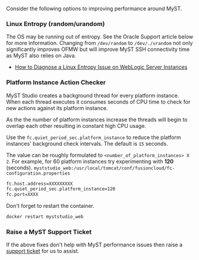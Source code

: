 Consider the following options to improving performance around MyST.

### Linux Entropy (random/urandom)
The OS may be running out of entropy. See the Oracle Support article below for more information. Changing from `/dev/random` to `/dev/./urandom` not only significantly improves OFMW but will improve MyST SSH connectivity time as MyST also relies on Java.
* [How to Diagnose a Linux Entropy Issue on WebLogic Server Instances](https://support.oracle.com/epmos/faces/DocumentDisplay?id=1574979.1)

### Platform Instance Action Checker
MyST Studio creates a background thread for every platform instance. When each thread executes it consumes seconds of CPU time to check for new actions against its platform instance.

As the the number of platform instances increase the threads will begin to overlap each other resulting in constant high CPU usage.

Use the `fc.quiet_period_sec.platform_instance` to reduce the platform instances' background check intervals. The default is `15` seconds.

The value can be roughly formulated to `<number_of_platform_instances> X 2`. For example, for 60 platform instances try experimenting with **120** (seconds).
`myststudio_web:/usr/local/tomcat/conf/fusioncloud/fc-configuration.properties`

```bash
fc.host.address=XXXXXXXXX
fc.quiet_period_sec.platform_instance=120
fc.port=XXXX
```

Don't forget to restart the container.
```bash
docker restart myststudio_web
```

### Raise a MyST Support Ticket
If the above fixes don't help with MyST performance issues then raise a [support ticket](https://support.rubiconred.com) for us to assist.
